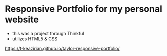 # Responsive Portfolio for my personal website

- this was a project through Thinkful
- utilizes HTML5 & CSS

https://t-keazirian.github.io/taylor-responsive-portfolio/
